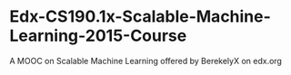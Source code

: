 # Edx-CS190.1x-Scalable-Machine-Learning-2015-Course
A MOOC on Scalable Machine Learning offered by BerekelyX on edx.org
